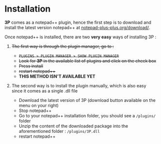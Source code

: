 # Installation #

**3P** comes as a notepad++ plugin, hence the first step is to download and install the latest version notepad++ at [notepad-plus-plus.org/download/](https://notepad-plus-plus.org/download/).

Once notepad++ is installed, there are two **very easy** ways of installing 3P :

1. ~~The first way is through the plugin manager, go to :~~
    * ~~`PLUGINS > PLUGIN MANAGER > SHOW PLUGIN MANAGER`~~
    * ~~Look for **3P** in the available list of plugins and click on the check box~~
    * ~~Press install~~
    * ~~restart notepad++~~
    * **THIS METHOD ISN'T AVAILABLE YET**

2. The second way is to install the plugin manually, which is also easy since it comes as a single .dll file
    * Download the latest version of 3P (download button available on the menu on your right)
    * Stop notepad++
    * Go to your notepad++ installation folder, you should see a `/plugins/` folder
    * Unzip the content of the downloaded package into the aforementioned folder : `/plugins/3P.dll`
    * restart notepad++
